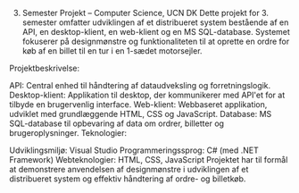 3. Semester Projekt – Computer Science, UCN DK
Dette projekt for 3. semester omfatter udviklingen af et distribueret system bestående af en API, en desktop-klient, en web-klient og en MS SQL-database. Systemet fokuserer på designmønstre og funktionaliteten til at oprette en ordre for køb af en billet til en tur i en 1-sædet motorsejler.

Projektbeskrivelse:

API: Central enhed til håndtering af dataudveksling og forretningslogik.
Desktop-klient: Applikation til desktop, der kommunikerer med API'et for at tilbyde en brugervenlig interface.
Web-klient: Webbaseret applikation, udviklet med grundlæggende HTML, CSS og JavaScript.
Database: MS SQL-database til opbevaring af data om ordrer, billetter og brugeroplysninger.
Teknologier:

Udviklingsmiljø: Visual Studio
Programmeringssprog: C# (med .NET Framework)
Webteknologier: HTML, CSS, JavaScript
Projektet har til formål at demonstrere anvendelsen af designmønstre i udviklingen af et distribueret system og effektiv håndtering af ordre- og billetkøb.